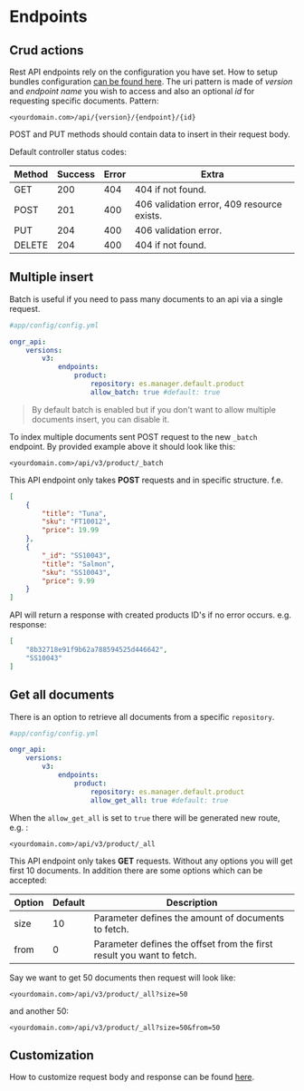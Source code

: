 # Endpoints

## Crud actions

Rest API endpoints rely on the configuration you have set. How to setup bundles configuration [can be found here][1]. The uri pattern is made of *version* and *endpoint name* you wish to access and also an optional *id* for requesting specific documents. Pattern:

```
<yourdomain.com>/api/{version}/{endpoint}/{id}
```

POST and PUT methods should contain data to insert in their request body.

Default controller status codes:

| Method | Success | Error | Extra                                                                  |
|--------|---------|-------|------------------------------------------------------------------------|
| GET    | 200     | 404   | 404 if not found.                                                      |
| POST   | 201     | 400   | 406 validation error, 409 resource exists.                             |
| PUT    | 204     | 400   | 406 validation error.                                                  |
| DELETE | 204     | 400   | 404 if not found.                                                      |



## Multiple insert

Batch is useful if you need to pass many documents to an api via a single request.

```yaml
#app/config/config.yml

ongr_api:
    versions:
        v3:
            endpoints:
                product:
                    repository: es.manager.default.product
                    allow_batch: true #default: true
```
> By default batch is enabled but if you don't want to allow multiple documents insert, you can disable it.

To index multiple documents sent POST request to the new `_batch` endpoint. By provided example above it should look like this:

```
<yourdomain.com>/api/v3/product/_batch 
```

This API endpoint only takes **POST** requests and in specific structure. f.e.

```json
[
    {
        "title": "Tuna",
        "sku": "FT10012",
        "price": 19.99
    },
    {
        "_id": "SS10043",
        "title": "Salmon",
        "sku": "SS10043",
        "price": 9.99
    }
]
```

API will return a response with created products ID's if no error occurs. e.g. response:

```json
[
    "8b32718e91f9b62a788594525d446642",
    "SS10043"
]
```


## Get all documents

There is an option to retrieve all documents from a specific `repository`. 

```yaml
#app/config/config.yml

ongr_api:
    versions:
        v3:
            endpoints:
                product:
                    repository: es.manager.default.product
                    allow_get_all: true #default: true
```

When the `allow_get_all` is set to `true` there will be generated new route, e.g. :
 
```
<yourdomain.com>/api/v3/product/_all
```

This API endpoint only takes **GET** requests. Without any options you will get first 10 documents. In addition there are some options which can be accepted:


| Option | Default | Description                                                          |
|--------|---------|----------------------------------------------------------------------|
| size   | 10      | Parameter defines the amount of documents to fetch.                  |
| from   | 0       | Parameter defines the offset from the first result you want to fetch.|

Say we want to get 50 documents then request will look like:

```
<yourdomain.com>/api/v3/product/_all?size=50
```

and another 50:

```
<yourdomain.com>/api/v3/product/_all?size=50&from=50
```


Customization
-------------
How to customize request body and response can be found [here][2].

[1]: configuration.md
[2]: custom_controller.md
